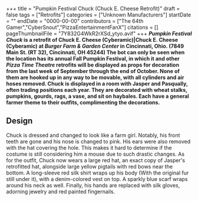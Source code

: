 +++
title = "Pumpkin Festival Chuck (Chuck E. Cheese Retrofit)"
draft = false
tags = ["Retrofits"]
categories = ["Unknown Manufacturers"]
startDate = ""
endDate = "0000-00-00"
contributors = ["The 64th Gamer","CyberSnout","PizzaEntertainmentFanX"]
citations = []
pageThumbnailFile = "7Y832G4WkR2rXSd_ytyo.avif"
+++
***Pumpkin Festival Chuck* is a retrofit of Chuck E. Cheese (Cyberamic)|Chuck E. Cheese (Cyberamic) at *Burger Farm & Garden Center* in Cincinnati, Ohio. (7849 Main St. (RT 32), Cincinnati, OH 45244)
The bot can only be seen when the location has its annual Fall Pumpkin Festival, in which it and other *Pizza Time Theatre* retrofits will be displayed as props for decoration from the last week of September through the end of October. None of them are hooked up in any way to be movable, with all cylinders and air hoses removed.
Chuck is displayed in a room with Jasper and Pasqually, often trading positions each year. They are decorated with wheat stalks, pumpkins, gourds, rags, a vase, and sit on haybales. Each have a general farmer theme to their outfits, complimenting the decorations.**

## Design

Chuck is dressed and changed to look like a farm girl. Notably, his front teeth are gone and his nose is changed to pink. His ears were also removed with the hat covering the hole. This makes it hard to determine if the costume is still considering him a mouse due to such drastic changes. As for the outfit, Chuck now wears a large red hat, an exact copy of Jasper's retrofitted hat, alongside large yellow pigtails with red bows near the bottom. A long-sleeve red silk shirt wraps up his body (With the original fur still under it), with a denim-colored vest on top. A sparkly blue scarf wraps around his neck as well. Finally, his hands are replaced with silk gloves, adorning jewelry and red painted fingernails.
